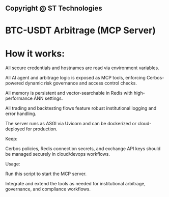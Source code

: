 ## Copyright @ ST Technologies

# BTC-USDT Arbitrage (MCP Server)

# How it works:

All secure credentials and hostnames are read via environment variables.

All AI agent and arbitrage logic is exposed as MCP tools, enforcing Cerbos-powered dynamic risk governance and access control checks.

All memory is persistent and vector-searchable in Redis with high-performance ANN settings.

All trading and backtesting flows feature robust institutional logging and error handling.

The server runs as ASGI via Uvicorn and can be dockerized or cloud-deployed for production.

Keep:

Cerbos policies, Redis connection secrets, and exchange API keys should be managed securely in cloud/devops workflows.

Usage:

Run this script to start the MCP server.

Integrate and extend the tools as needed for institutional arbitrage, governance, and compliance workflows.

